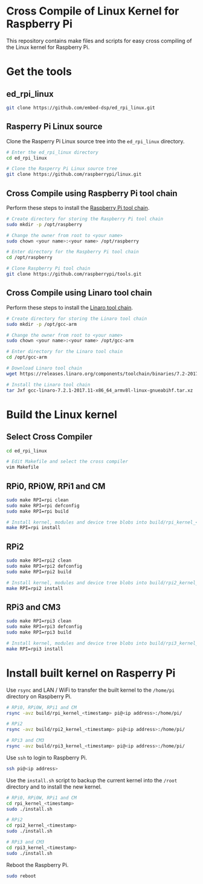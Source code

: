 
Cross Compile of Linux Kernel for Raspberry Pi
==============================================
This repository contains make files and scripts for easy cross compiling of the Linux kernel for Raspberry Pi.

Get the tools
=============

## ed_rpi_linux
```bash
git clone https://github.com/embed-dsp/ed_rpi_linux.git
```

## Rasperry Pi Linux source
Clone the Rasperry Pi Linux source tree into the `ed_rpi_linux` directory.

```bash
# Enter the ed_rpi_linux directory
cd ed_rpi_linux

# Clone the Rasperry Pi Linux source tree
git clone https://github.com/raspberrypi/linux.git
```

## Cross Compile using Raspberry Pi tool chain
Perform these steps to install the [Raspberry Pi tool chain](https://github.com/raspberrypi/tools).

```bash
# Create directory for storing the Raspberry Pi tool chain
sudo mkdir -p /opt/raspberry

# Change the owner from root to <your name>
sudo chown <your name>:<your name> /opt/raspberry

# Enter directory for the Raspberry Pi tool chain
cd /opt/raspberry

# Clone Raspberry Pi tool chain
git clone https://github.com/raspberrypi/tools.git
```

## Cross Compile using Linaro tool chain
Perform these steps to install the [Linaro tool chain](https://releases.linaro.org/components/toolchain/binaries/latest/armv8l-linux-gnueabihf).

```bash
# Create directory for storing the Linaro tool chain
sudo mkdir -p /opt/gcc-arm

# Change the owner from root to <your name>
sudo chown <your name>:<your name> /opt/gcc-arm

# Enter directory for the Linaro tool chain
cd /opt/gcc-arm

# Download Linaro tool chain
wget https://releases.linaro.org/components/toolchain/binaries/7.2-2017.11/armv8l-linux-gnueabihf/gcc-linaro-7.2.1-2017.11-x86_64_armv8l-linux-gnueabihf.tar.xz

# Install the Linaro tool chain
tar Jxf gcc-linaro-7.2.1-2017.11-x86_64_armv8l-linux-gnueabihf.tar.xz
```

Build the Linux kernel
======================

## Select Cross Compiler
```bash
cd ed_rpi_linux

# Edit Makefile and select the cross compiler
vim Makefile
```

## RPi0, RPi0W, RPi1 and CM
```bash
sudo make RPI=rpi clean
sudo make RPI=rpi defconfig
sudo make RPI=rpi build

# Install kernel, modules and device tree blobs into build/rpi_kernel_<timestamp> folder.
make RPI=rpi install
```

## RPi2
```bash
sudo make RPI=rpi2 clean
sudo make RPI=rpi2 defconfig
sudo make RPI=rpi2 build

# Install kernel, modules and device tree blobs into build/rpi2_kernel_<timestamp> folder.
make RPI=rpi2 install
```

## RPi3 and CM3
```bash
sudo make RPI=rpi3 clean
sudo make RPI=rpi3 defconfig
sudo make RPI=rpi3 build

# Install kernel, modules and device tree blobs into build/rpi3_kernel_<timestamp> folder.
make RPI=rpi3 install
```

# Install built kernel on Rasperry Pi
Use `rsync` and LAN / WiFi to transfer the built kernel to the `/home/pi` directory on Raspberry Pi.

```bash
# RPi0, RPi0W, RPi1 and CM
rsync -avz build/rpi_kernel_<timestamp> pi@<ip address>:/home/pi/

# RPi2
rsync -avz build/rpi2_kernel_<timestamp> pi@<ip address>:/home/pi/

# RPi3 and CM3
rsync -avz build/rpi3_kernel_<timestamp> pi@<ip address>:/home/pi/
```

Use `ssh` to login to Raspberry Pi.

```bash
ssh pi@<ip address>
```

Use the `install.sh` script to backup the current kernel into the `/root` directory and to install the new kernel.

```bash
# RPi0, RPi0W, RPi1 and CM
cd rpi_kernel_<timestamp>
sudo ./install.sh

# RPi2
cd rpi2_kernel_<timestamp>
sudo ./install.sh

# RPi3 and CM3
cd rpi3_kernel_<timestamp>
sudo ./install.sh
```

Reboot the Raspberry Pi.

```bash
sudo reboot
```